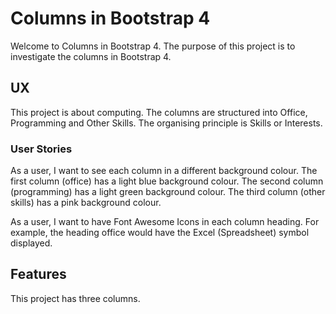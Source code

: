 # Columns in Bootstrap 4

Welcome to Columns in Bootstrap 4.  The purpose of this project is to investigate the columns in Bootstrap 4.

## UX

This project is about computing.  The columns are structured into Office, Programming and Other Skills.
The organising principle is Skills or Interests.

### User Stories

As a user, I want to see each column in a different background colour.  The first column (office) has a light blue
background colour.  The second column (programming) has a light green background colour.  The third column (other skills)
has a pink background colour.

As a user, I want to have Font Awesome Icons in each column heading.  For example, the heading office would have the Excel
(Spreadsheet) symbol displayed.

## Features

This project has three columns.

